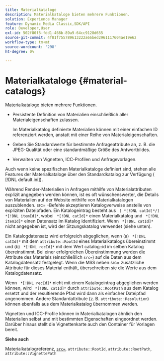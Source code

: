 ```yaml
---
title: Materialkataloge
description: Materialkataloge bieten mehrere Funktionen.
solution: Experience Manager
feature: Dynamic Media Classic,SDK/API
role: Developer,User
exl-id: 502f80f5-fdd1-468b-89a9-64cc9128d655
source-git-commit: 4f81f755789613222a66bed2961117604ae19e62
workflow-type: tm+mt
source-wordcount: '298'
ht-degree: 0%

---
```


# Materialkataloge {#material-catalogs}

Materialkataloge bieten mehrere Funktionen.

* Persistente Definition von Materialien einschließlich aller Materialeigenschaften zulassen.

  Im Materialkatalog definierte Materialien können mit einer einfachen ID referenziert werden, anstatt mit einer Reihe von Materialeigenschaften.
* Geben Sie Standardwerte für bestimmte Anfrageattribute an, z. B. die JPEG-Qualität oder eine standardmäßige Größe des Antwortbildes.
* Verwalten von Vignetten, ICC-Profilen und Anfragevorlagen.

Auch wenn keine spezifischen Materialkataloge definiert sind, stehen alle Features der Materialkataloge über den Standardkatalog zur Verfügung ( [!DNL default.ini]).

Während Render-Materialien in Anfragen mithilfe von Materialattributen explizit angegeben werden können, ist es oft wünschenswerter, die Details von Materialien auf der Website mithilfe von Materialkatalogen auszublenden. src= -Befehle akzeptieren Katalogverweise anstelle von expliziten Dateipfaden. Ein Katalogeintrag besteht aus ` [ *[!DNL catId]*/] *[!DNL itemId]*`, wobei ` *[!DNL catId]*` einen Materialkatalog und ` *[!DNL itemId]*` einen Datensatz im Katalog identifiziert. Wenn ` *[!DNL catId]*` nicht angegeben ist, wird der Sitzungskatalog verwendet (siehe unten).

Ein Katalogdatensatz wird erfolgreich abgeglichen, wenn (a) ` *[!DNL catId]*` mit dem `attribute::RootId` eines Materialkatalogs übereinstimmt und (b) ` *[!DNL recId]*` mit dem Wert catalog::id im selben Katalog übereinstimmt. Bei einer erfolgreichen Übereinstimmung werden die Attribute des Materials (einschließlich `src=`) auf die Daten aus dem Katalogdatensatz festgelegt. Wenn die MSS neben src= zusätzliche Attribute für dieses Material enthält, überschreiben sie die Werte aus dem Katalogdatensatz.

Wenn ` *[!DNL recId]*` nicht mit einem Katalogeintrag abgeglichen werden können, wird ` *[!DNL catId]*` durch `attribute::RootPath` aus dem Katalog ersetzt und der resultierende Pfad wird dann als einfacher Dateipfad angenommen. Andere Standardattribute (z. B. `attribute::Resolution`) können ebenfalls aus dem Materialkatalog übernommen werden.

Vignetten und ICC-Profile können in Materialkatalogen ähnlich den Materialien selbst und mit bestimmten Eigenschaften eingeordnet werden. Darüber hinaus stellt die Vignettenkarte auch den Container für Vorlagen bereit.

**Siehe auch**

Materialkatalogreferenz, [`src=`](../../../../../../ir-api/http-protocol/image-rendering-api-ref/c-ir-http-protocol-ref/c-ir-http-protocol-command-reference/r-ir-src.md#reference-62c98abad22149d68d405ed6aaff8272), `attribute::RootId`, `attribute::RootPath`, `attribute::VignettePath`
